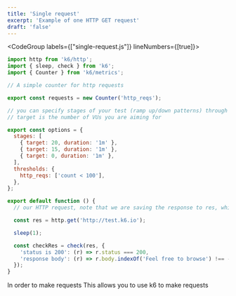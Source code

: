 ```yaml
---
title: 'Single request'
excerpt: 'Example of one HTTP GET request'
draft: 'false'
---
```


<CodeGroup labels={["single-request.js"]} lineNumbers={[true]}>

```javascript
import http from 'k6/http';
import { sleep, check } from 'k6';
import { Counter } from 'k6/metrics';

// A simple counter for http requests

export const requests = new Counter('http_reqs');

// you can specify stages of your test (ramp up/down patterns) through the options object
// target is the number of VUs you are aiming for

export const options = {
  stages: [
    { target: 20, duration: '1m' },
    { target: 15, duration: '1m' },
    { target: 0, duration: '1m' },
  ],
  thresholds: {
    http_reqs: ['count < 100'],
  },
};

export default function () {
  // our HTTP request, note that we are saving the response to res, which can be accessed later

  const res = http.get('http://test.k6.io');

  sleep(1);

  const checkRes = check(res, {
    'status is 200': (r) => r.status === 200,
    'response body': (r) => r.body.indexOf('Feel free to browse') !== -1,
  });
}
```

</CodeGroup>
In order to make requests
This allows you to use k6 to make requests
